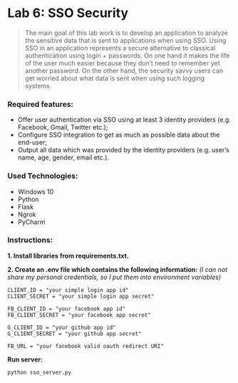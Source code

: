 # Lab 6: SSO Security

>The main goal of this lab work is to develop an application to 
analyze the sensitive data that is sent to applications when using SSO.
Using SSO in an application represents a secure alternative to classical authentication using
login + passwords. On one hand it makes the life of the user much easier because they don’t need
to remember yet another password. On the other hand, the security savvy users can get worried
about what data is sent when using such logging systems. 

### Required features:

- Offer user authentication via SSO using at least 3 identity providers (e.g. Facebook,
Gmail, Twitter etc.);
- Configure SSO integration to get as much as possible data about the end-user;
- Output all data which was provided by the identity providers (e.g. user’s name, age,
gender, email etc.).

### Used Technologies:

- Windows 10 
- Python
- Flask
- Ngrok
- PyCharm


### Instructions:
**1. Install libraries from requirements.txt.**

**2. Create an .env file which contains the following information:**
*(I can not share my personal credentials, so I put them into environment variables)*

```
CLIENT_ID = "your simple login app id"
CLIENT_SECRET = "your simple login app secret"

FB_CLIENT_ID = "your facebook app id"
FB_CLIENT_SECRET = "your facebook app secret"

G_CLIENT_ID = "your github app id"
G_CLIENT_SECRET = "your github app secret"

FB_URL = "your facebook valid oauth redirect URI"
```

**Run server:**
```
python sso_server.py
```

